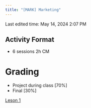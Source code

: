 ```yaml
---
title: "[MARK] Marketing"
---
```

Last edited time: May 14, 2024 2:07 PM

## Activity Format

- 6 sessions 2h CM

# Grading

- Project during class [70%]
- Final [30%]

[Leson 1](%5BMARK%5D%20Marketing/Leson%201.md)
